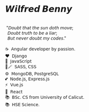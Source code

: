 # 𝙒𝙞𝙡𝙛𝙧𝙚𝙙 𝘽𝙚𝙣𝙣𝙮
<br/>
&nbsp;"𝘋𝘰𝘶𝘣𝘵 𝘵𝘩𝘢𝘵 𝘵𝘩𝘦 𝘴𝘶𝘯 𝘥𝘰𝘵𝘩 𝘮𝘰𝘷𝘦; <br/> &nbsp;
𝘋𝘰𝘶𝘣𝘵 𝘵𝘳𝘶𝘵𝘩 𝘵𝘰 𝘣𝘦 𝘢 𝘭𝘪𝘢𝘳; <br/> &nbsp;
𝘉𝘶𝘵 𝘯𝘦𝘷𝘦𝘳 𝘥𝘰𝘶𝘣𝘵 𝘮𝘺 𝘤𝘰𝘥𝘦𝘴." <br/> &nbsp;
<br/>
☕&nbsp; 𝖠𝗇𝗀𝗎𝗅𝖺𝗋 𝖽𝖾𝗏𝖾𝗅𝗈𝗉𝖾𝗋 𝖻𝗒 𝗉𝖺𝗌𝗌𝗂𝗈𝗇. <br/>
♥️&nbsp; 𝖣𝗃𝖺𝗇𝗀𝗈 <br/>
🥂&nbsp; 𝖩𝖺𝗏𝖺𝖲𝖼𝗋𝗂𝗉𝗍 <br/>
🔮🪄&nbsp; 𝖲𝖠𝖲𝖲, 𝖢𝖲𝖲 <br/>
⚙️&nbsp; 𝖬𝗈𝗇𝗀𝗈𝖣𝖡, 𝖯𝗈𝗌𝗍𝗀𝗋𝖾𝖲𝖰𝖫<br/>
💕&nbsp; 𝖭𝗈𝖽𝖾.𝗃𝗌, 𝖤𝗑𝗉𝗋𝖾𝗌𝗌.𝗃𝗌 <br/>
⚡&nbsp; 𝖵𝗎𝖾.𝗃𝗌 <br/>
💐&nbsp; 𝖱𝖾𝖺𝖼𝗍 <br/>
📚&nbsp; 𝖡𝖲𝖼. 𝖢𝖲 𝖿𝗋𝗈𝗆 𝖴𝗇𝗂𝗏𝖾𝗋𝗌𝗂𝗍𝗒 𝗈𝖿 𝖢𝖺𝗅𝗂𝖼𝗎𝗍. <br/>
📚&nbsp; 𝖧𝖲𝖤 𝖲𝖼𝗂𝖾𝗇𝖼𝖾. <br/>
